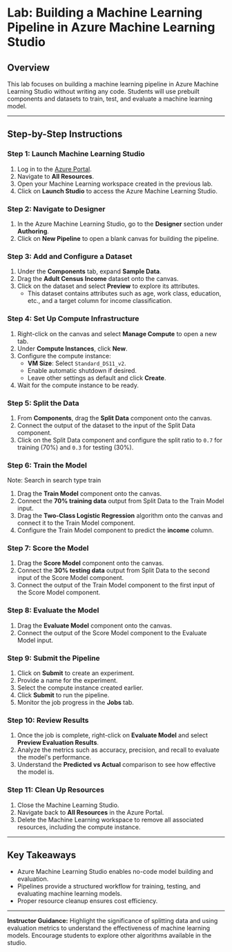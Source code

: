 
# Lab: Building a Machine Learning Pipeline in Azure Machine Learning Studio

## Overview
This lab focuses on building a machine learning pipeline in Azure Machine Learning Studio without writing any code. Students will use prebuilt components and datasets to train, test, and evaluate a machine learning model.

---

## Step-by-Step Instructions

### Step 1: Launch Machine Learning Studio
1. Log in to the [Azure Portal](https://portal.azure.com).
2. Navigate to **All Resources**.
3. Open your Machine Learning workspace created in the previous lab.
4. Click on **Launch Studio** to access the Azure Machine Learning Studio.

### Step 2: Navigate to Designer
1. In the Azure Machine Learning Studio, go to the **Designer** section under **Authoring**.
2. Click on **New Pipeline** to open a blank canvas for building the pipeline.

### Step 3: Add and Configure a Dataset
1. Under the **Components** tab, expand **Sample Data**.
2. Drag the **Adult Census Income** dataset onto the canvas.
3. Click on the dataset and select **Preview** to explore its attributes.
   - This dataset contains attributes such as age, work class, education, etc., and a target column for income classification.

### Step 4: Set Up Compute Infrastructure
1. Right-click on the canvas and select **Manage Compute** to open a new tab.
2. Under **Compute Instances**, click **New**.
3. Configure the compute instance:
   - **VM Size**: Select `Standard_DS11_v2`.
   - Enable automatic shutdown if desired.
   - Leave other settings as default and click **Create**.
4. Wait for the compute instance to be ready.

### Step 5: Split the Data
1. From **Components**, drag the **Split Data** component onto the canvas.
2. Connect the output of the dataset to the input of the Split Data component.
3. Click on the Split Data component and configure the split ratio to `0.7` for training (70%) and `0.3` for testing (30%).

### Step 6: Train the Model
Note: Search in search type train
1. Drag the **Train Model** component onto the canvas.
2. Connect the **70% training data** output from Split Data to the Train Model input.
3. Drag the **Two-Class Logistic Regression** algorithm onto the canvas and connect it to the Train Model component.
4. Configure the Train Model component to predict the **income** column.

### Step 7: Score the Model
1. Drag the **Score Model** component onto the canvas.
2. Connect the **30% testing data** output from Split Data to the second input of the Score Model component.
3. Connect the output of the Train Model component to the first input of the Score Model component.

### Step 8: Evaluate the Model
1. Drag the **Evaluate Model** component onto the canvas.
2. Connect the output of the Score Model component to the Evaluate Model input.

### Step 9: Submit the Pipeline
1. Click on **Submit** to create an experiment.
2. Provide a name for the experiment.
3. Select the compute instance created earlier.
4. Click **Submit** to run the pipeline.
5. Monitor the job progress in the **Jobs** tab.

### Step 10: Review Results
1. Once the job is complete, right-click on **Evaluate Model** and select **Preview Evaluation Results**.
2. Analyze the metrics such as accuracy, precision, and recall to evaluate the model's performance.
3. Understand the **Predicted vs Actual** comparison to see how effective the model is.

### Step 11: Clean Up Resources
1. Close the Machine Learning Studio.
2. Navigate back to **All Resources** in the Azure Portal.
3. Delete the Machine Learning workspace to remove all associated resources, including the compute instance.

---

## Key Takeaways
- Azure Machine Learning Studio enables no-code model building and evaluation.
- Pipelines provide a structured workflow for training, testing, and evaluating machine learning models.
- Proper resource cleanup ensures cost efficiency.

---

**Instructor Guidance:** Highlight the significance of splitting data and using evaluation metrics to understand the effectiveness of machine learning models. Encourage students to explore other algorithms available in the studio.
